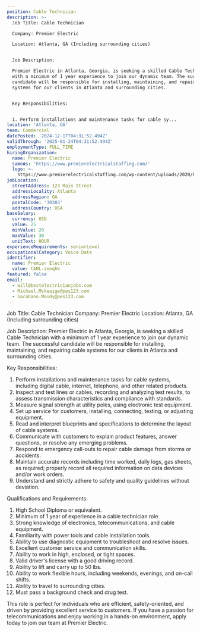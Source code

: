 ```yaml
---
position: Cable Technician
description: >-
  Job Title: Cable Technician

  Company: Premier Electric 

  Location: Atlanta, GA (Including surrounding cities)


  Job Description:

  Premier Electric in Atlanta, Georgia, is seeking a skilled Cable Technician
  with a minimum of 1 year experience to join our dynamic team. The successful
  candidate will be responsible for installing, maintaining, and repairing cable
  systems for our clients in Atlanta and surrounding cities.


  Key Responsibilities:


  1. Perform installations and maintenance tasks for cable sy...
location: 'Atlanta, GA'
team: Commercial
datePosted: '2024-12-17T04:31:52.494Z'
validThrough: '2025-01-24T04:31:52.494Z'
employmentType: FULL_TIME
hiringOrganization:
  name: Premier Electric
  sameAs: 'https://www.premierelectricalstaffing.com/'
  logo: >-
    https://www.premierelectricalstaffing.com/wp-content/uploads/2020/05/Premier-Electrical-Staffing-logo.png
jobLocation:
  streetAddress: 123 Main Street
  addressLocality: Atlanta
  addressRegion: GA
  postalCode: '30303'
  addressCountry: USA
baseSalary:
  currency: USD
  value: 25
  minValue: 20
  maxValue: 30
  unitText: HOUR
experienceRequirements: seniorLevel
occupationalCategory: Voice Data
identifier:
  name: Premier Electric
  value: CABL-zeoqhb
featured: false
email:
  - will@bestelectricianjobs.com
  - Michael.Mckeaige@pes123.com
  - Sarahann.Moody@pes123.com
---
```




Job Title: Cable Technician
Company: Premier Electric 
Location: Atlanta, GA (Including surrounding cities)

Job Description:
Premier Electric in Atlanta, Georgia, is seeking a skilled Cable Technician with a minimum of 1 year experience to join our dynamic team. The successful candidate will be responsible for installing, maintaining, and repairing cable systems for our clients in Atlanta and surrounding cities.

Key Responsibilities:

1. Perform installations and maintenance tasks for cable systems, including digital cable, internet, telephone, and other related products.
2. Inspect and test lines or cables, recording and analyzing test results, to assess transmission characteristics and compliance with standards.
3. Measure signal strength at utility poles, using electronic test equipment.
4. Set up service for customers, installing, connecting, testing, or adjusting equipment.
5. Read and interpret blueprints and specifications to determine the layout of cable systems.
6. Communicate with customers to explain product features, answer questions, or resolve any emerging problems.
7. Respond to emergency call-outs to repair cable damage from storms or accidents.
8. Maintain accurate records including time worked, daily logs, gas sheets, as required; properly record all required information on data devices and/or work orders.
9. Understand and strictly adhere to safety and quality guidelines without deviation.

Qualifications and Requirements:

1. High School Diploma or equivalent.
2. Minimum of 1 year of experience in a cable technician role.
3. Strong knowledge of electronics, telecommunications, and cable equipment.
4. Familiarity with power tools and cable installation tools.
5. Ability to use diagnostic equipment to troubleshoot and resolve issues.
6. Excellent customer service and communication skills.
7. Ability to work in high, enclosed, or tight spaces.
8. Valid driver's license with a good driving record.
9. Ability to lift and carry up to 50 lbs.
10. Ability to work flexible hours, including weekends, evenings, and on-call shifts.
11. Ability to travel to surrounding cities.
12. Must pass a background check and drug test.

This role is perfect for individuals who are efficient, safety-oriented, and driven by providing excellent service to customers. If you have a passion for telecommunications and enjoy working in a hands-on environment, apply today to join our team at Premier Electric.
